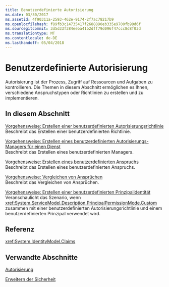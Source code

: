 ```yaml
---
title: Benutzerdefinierte Autorisierung
ms.date: 03/30/2017
ms.assetid: 4f90311a-2593-462e-9174-2f7ac78217b9
ms.openlocfilehash: f89fb3c14735417f2688890eb335e9700fb99d6f
ms.sourcegitcommit: 3d5d33f384eeba41b2dff79d096f47ccc8d8f03d
ms.translationtype: MT
ms.contentlocale: de-DE
ms.lasthandoff: 05/04/2018
---
```

# <a name="custom-authorization"></a>Benutzerdefinierte Autorisierung
Autorisierung ist der Prozess, Zugriff auf Ressourcen und Aufgaben zu kontrollieren. Die Themen in diesem Abschnitt ermöglichen es Ihnen, verschiedene Anspruchstypen oder Richtlinien zu erstellen und zu implementieren.  
  
## <a name="in-this-section"></a>In diesem Abschnitt  
 [Vorgehensweise: Erstellen einer benutzerdefinierten Autorisierungsrichtlinie](../../../../docs/framework/wcf/extending/how-to-create-a-custom-authorization-policy.md)  
 Beschreibt das Erstellen einer benutzerdefinierten Richtlinie.  
  
 [Vorgehensweise: Erstellen eines benutzerdefinierten Autorisierungs-Managers für einen Dienst](../../../../docs/framework/wcf/extending/how-to-create-a-custom-authorization-manager-for-a-service.md)  
 Beschreibt das Erstellen eines benutzerdefinierten Managers.  
  
 [Vorgehensweise: Erstellen eines benutzerdefinierten Anspruchs](../../../../docs/framework/wcf/extending/how-to-create-a-custom-claim.md)  
 Beschreibt das Erstellen eines benutzerdefinierten Anspruchs.  
  
 [Vorgehensweise: Vergleichen von Ansprüchen](../../../../docs/framework/wcf/extending/how-to-compare-claims.md)  
 Beschreibt das Vergleichen von Ansprüchen.  
  
 [Vorgehensweise: Erstellen einer benutzerdefinierten Prinzipalidentität](../../../../docs/framework/wcf/extending/how-to-create-a-custom-principal-identity.md)  
 Veranschaulicht das Szenario, wenn <xref:System.ServiceModel.Description.PrincipalPermissionMode.Custom> zusammen mit einer benutzerdefinierten Autorisierungsrichtlinie und einem benutzerdefinierten Prinzipal verwendet wird.  
  
## <a name="reference"></a>Referenz  
 <xref:System.IdentityModel.Claims>  
  
## <a name="related-sections"></a>Verwandte Abschnitte  
 [Autorisierung](../../../../docs/framework/wcf/feature-details/authorization-in-wcf.md)  
  
 [Erweitern der Sicherheit](../../../../docs/framework/wcf/extending/extending-security.md)
